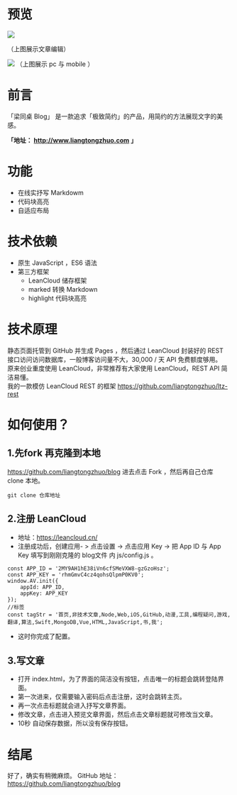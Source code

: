 # __预览__
<img src="http://ac-2my9ah1h.clouddn.com/bf5c4f9e268264800e99.gif"> 

（上图展示文章编辑）
                                                                                                                             

<img src="http://ac-2my9ah1h.clouddn.com/114e78b1130fd13f2d5d.png">
（上图展示 pc 与 mobile ） 


#  __前言__ 
「梁同桌 Blog」 是一款追求「极致简约」的产品，用简约的方法展现文字的美感。

   __「地址： http://www.liangtongzhuo.com 」__

# __功能__
- 在线实抒写 Markdowm
- 代码块高亮
- 自适应布局

# __技术依赖__
- 原生 JavaScript ，ES6 语法
- 第三方框架
  - LeanCloud 储存框架
  - marked 转换 Markdown
  - highlight 代码块高亮


# __技术原理__
静态页面托管到 GitHub 并生成 Pages ，然后通过 LeanCloud 封装好的 REST 接口访问访问数据库，一般博客访问量不大，30,000 / 天 API 免费额度够用。 <br>
原来创业重度使用 LeanCloud，非常推荐有大家使用 LeanCloud，REST API 简洁易懂。 <br>
我的一款模仿 LeanCloud REST 的框架 https://github.com/liangtongzhuo/ltz-rest

# __如何使用？__
## __1.先fork 再克隆到本地__
https://github.com/liangtongzhuo/blog 进去点击 Fork ，然后再自己仓库 clone 本地。
```
git clone 仓库地址
```
## __2.注册 LeanCloud__
 - 地址：https://leancloud.cn/
 - 注册成功后，创建应用- > 点击设置 -> 点击应用 Key -> 把 App ID 与 App Key 填写到刚刚克隆的 blog文件 内 js/config.js 。
```
const APP_ID = '2MY9AH1hE38iVn6cfSMeVXW8-gzGzoHsz';
const APP_KEY = 'rhmGmvC4cz4qohsQlpmP0KV0';
window.AV.init({
    appId: APP_ID,
    appKey: APP_KEY
});
//标签
const tagStr = '首页,非技术文章,Node,Web,iOS,GitHub,动漫,工具,编程疑问,游戏,翻译,算法,Swift,MongoDB,Vue,HTML,JavaScript,书,我';
```

- 这时你完成了配置。

## __3.写文章__
- 打开 index.html，为了界面的简洁没有按钮，点击唯一的标题会跳转登陆界面。
- 第一次进来，仅需要输入密码后点击注册，这时会跳转主页。
- 再一次点击标题就会进入抒写文章界面。
- 修改文章，点击进入预览文章界面，然后点击文章标题就可修改当文章。
- 10秒 自动保存数据，所以没有保存按钮。


 
# __结尾__
好了，确实有稍微麻烦。
GitHub 地址：https://github.com/liangtongzhuo/blog 
